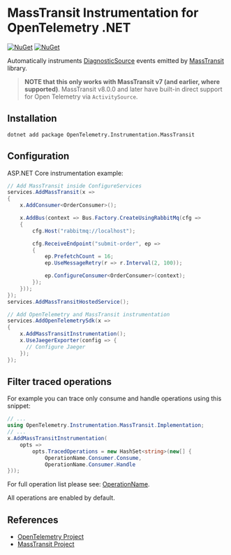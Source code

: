 # MassTransit Instrumentation for OpenTelemetry .NET

[![NuGet](https://img.shields.io/nuget/v/OpenTelemetry.Instrumentation.MassTransit.svg)](https://www.nuget.org/packages/OpenTelemetry.Instrumentation.MassTransit)
[![NuGet](https://img.shields.io/nuget/dt/OpenTelemetry.Instrumentation.MassTransit.svg)](https://www.nuget.org/packages/OpenTelemetry.Instrumentation.MassTransit)

Automatically instruments
[DiagnosticSource](https://masstransit-project.com/advanced/monitoring/diagnostic-source.html)
events emitted by [MassTransit](https://masstransit-project.com/) library.

> **NOTE that this only works with MassTransit v7 (and earlier, where supported)**. MassTransit v8.0.0 and later have built-in direct support for Open Telemetry via `ActivitySource`.

## Installation

```shell
dotnet add package OpenTelemetry.Instrumentation.MassTransit
```

## Configuration

ASP.NET Core instrumentation example:

```csharp
// Add MassTransit inside ConfigureServices
services.AddMassTransit(x =>
{
    x.AddConsumer<OrderConsumer>();

    x.AddBus(context => Bus.Factory.CreateUsingRabbitMq(cfg =>
    {
        cfg.Host("rabbitmq://localhost");

        cfg.ReceiveEndpoint("submit-order", ep =>
        {
            ep.PrefetchCount = 16;
            ep.UseMessageRetry(r => r.Interval(2, 100));

            ep.ConfigureConsumer<OrderConsumer>(context);
        });
    }));
});
services.AddMassTransitHostedService();

// Add OpenTelemetry and MassTransit instrumentation
services.AddOpenTelemetrySdk(x =>
{
    x.AddMassTransitInstrumentation();
    x.UseJaegerExporter(config => {
      // Configure Jaeger
    });
});
```

## Filter traced operations

For example you can trace only consume and handle operations using this snippet:

```csharp
// ...
using OpenTelemetry.Instrumentation.MassTransit.Implementation;
// ...
x.AddMassTransitInstrumentation(
    opts =>
        opts.TracedOperations = new HashSet<string>(new[] {
            OperationName.Consumer.Consume,
            OperationName.Consumer.Handle
}));
```

For full operation list please see: [OperationName](OperationName.cs).

All operations are enabled by default.

## References

* [OpenTelemetry Project](https://opentelemetry.io/)
* [MassTransit Project](https://masstransit-project.com/)

